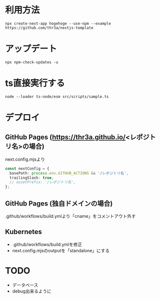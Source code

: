 # 利用方法

```
npx create-next-app hogehoge --use-npm --example https://github.com/thr3a/nextjs-template
```

# アップデート

```
npx npm-check-updates -u
```

# ts直接実行する

```
node --loader ts-node/esm src/scripts/sample.ts
```

# デプロイ

## GitHub Pages (https://thr3a.github.io/<レポジトリ名>の場合)

next.config.mjsより

```ts
const nextConfig = {
  basePath: process.env.GITHUB_ACTIONS && '/レポジトリ名',
  trailingSlash: true,
  // assetPrefix: '/レポジトリ名',
};
```

## GitHub Pages (独自ドメインの場合)

.github/workflows/build.ymlより「cname」をコメントアウト外す

## Kubernetes

- .github/workflows/build.ymlを修正
- next.config.mjsのoutputを「standalone」にする

# TODO

- データベース
- debug出来るように
